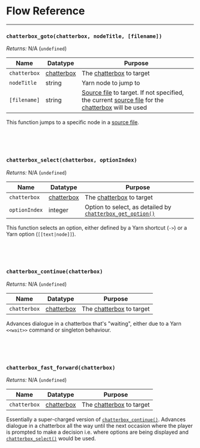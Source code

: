 # Flow Reference

---

### `chatterbox_goto(chatterbox, nodeTitle, [filename])`

*Returns:* N/A (`undefined`)

|Name        |Datatype                  |Purpose                                 |
|------------|--------------------------|----------------------------------------|
|`chatterbox`|[chatterbox](concept-chatterboxes)|The [chatterbox](concept-chatterboxes) to target|
|`nodeTitle` |string                    |Yarn node to jump to                    |
|`[filename]`|string                    |[Source file](concept-source-files) to target. If not specified, the current [source file](concept-source-files) for the [chatterbox](concept-chatterboxes) will be used|

This function jumps to a specific node in a [source file](concept-source-files).

&nbsp;

&nbsp;

### `chatterbox_select(chatterbox, optionIndex)`

*Returns:* N/A (`undefined`)

|Name         |Datatype                  |Purpose                                                                                      |
|-------------|--------------------------|---------------------------------------------------------------------------------------------|
|`chatterbox` |[chatterbox](concept-chatterboxes)|The [chatterbox](concept-chatterboxes) to target                                                     |
|`optionIndex`|integer                   |Option to select, as detailed by [`chatterbox_get_option()`](reference-getters#chatterbox_get_optionchatterbox-optionindex)|

This function selects an option, either defined by a Yarn shortcut (`->`) or a Yarn option (`[[text|node]]`).

&nbsp;

&nbsp;

### `chatterbox_continue(chatterbox)`

*Returns:* N/A (`undefined`)

|Name        |Datatype                  |Purpose                                 |
|------------|--------------------------|----------------------------------------|
|`chatterbox`|[chatterbox](concept-chatterboxes)|The [chatterbox](concept-chatterboxes) to target|

Advances dialogue in a chatterbox that's "waiting", either due to a Yarn `<<wait>>` command or singleton behaviour.

&nbsp;

&nbsp;

### `chatterbox_fast_forward(chatterbox)`

*Returns:* N/A (`undefined`)

|Name        |Datatype                  |Purpose                                 |
|------------|--------------------------|----------------------------------------|
|`chatterbox`|[chatterbox](concept-chatterboxes)|The [chatterbox](concept-chatterboxes) to target|

Essentially a super-charged version of [`chatterbox_continue()`](reference-flow#chatterbox_continuechatterbox). Advances dialogue in a chatterbox all the way until the next occasion where the player is prompted to make a decision i.e. where options are being displayed and [`chatterbox_select()`](reference-flow#chatterbox_selectchatterbox-optionindex) would be used.